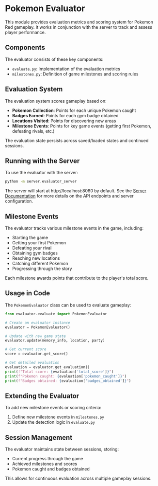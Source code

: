 # Pokemon Evaluator

This module provides evaluation metrics and scoring system for Pokemon Red gameplay. It works in conjunction with the server to track and assess player performance.

## Components

The evaluator consists of these key components:

- `evaluate.py`: Implementation of the evaluation metrics
- `milestones.py`: Definition of game milestones and scoring rules

## Evaluation System

The evaluation system scores gameplay based on:

- **Pokemon Collection**: Points for each unique Pokemon caught
- **Badges Earned**: Points for each gym badge obtained 
- **Locations Visited**: Points for discovering new areas
- **Milestone Events**: Points for key game events (getting first Pokemon, defeating rivals, etc.)

The evaluation state persists across saved/loaded states and continued sessions.

## Running with the Server

To use the evaluator with the server:

```bash
python -m server.evaluator_server
```

The server will start at http://localhost:8080 by default. See the [Server Documentation](../server/README.md) for more details on the API endpoints and server configuration.

## Milestone Events

The evaluator tracks various milestone events in the game, including:

- Starting the game
- Getting your first Pokemon
- Defeating your rival
- Obtaining gym badges
- Reaching new locations
- Catching different Pokemon
- Progressing through the story

Each milestone awards points that contribute to the player's total score.

## Usage in Code

The `PokemonEvaluator` class can be used to evaluate gameplay:

```python
from evaluator.evaluate import PokemonEvaluator

# Create an evaluator instance
evaluator = PokemonEvaluator()

# Update with new game state
evaluator.update(memory_info, location, party)

# Get current score
score = evaluator.get_score()

# Get detailed evaluation
evaluation = evaluator.get_evaluation()
print(f"Total score: {evaluation['total_score']}")
print(f"Pokemon caught: {evaluation['pokemon_caught']}")
print(f"Badges obtained: {evaluation['badges_obtained']}")
```

## Extending the Evaluator

To add new milestone events or scoring criteria:

1. Define new milestone events in `milestones.py`
2. Update the detection logic in `evaluate.py`

## Session Management

The evaluator maintains state between sessions, storing:

- Current progress through the game
- Achieved milestones and scores
- Pokemon caught and badges obtained

This allows for continuous evaluation across multiple gameplay sessions. 